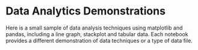 # Data Analytics Demonstrations
Here is a small sample of data analysis techniques using matplotlib and pandas, including a line graph, stackplot and tabular data. 
Each notebook provides a different demonstration of data techniques or a type of data file. 
